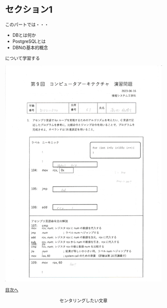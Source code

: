 # セクション1
このパートでは・・・　　

- DBとは何か
- PostgreSQLとは
- DBNの基本的概念　　

について学習する  

![画像1](https://github.com/122yuuki/SDP_DB/blob/main/Section_1/%E3%82%B9%E3%82%AD%E3%83%A3%E3%83%B3_20230616.png)



[目次へ](https://github.com/122yuuki/SDP_DB/blob/main/README.md)

<div style="text-align: center;">
    センタリングしたい文章
</div>
